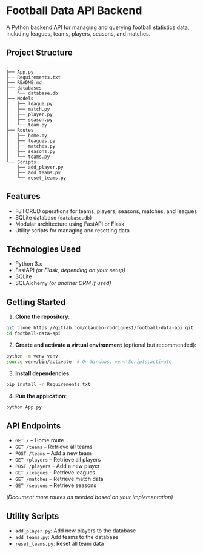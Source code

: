 # Football Data API Backend

A Python backend API for managing and querying football statistics data, including leagues, teams, players, seasons, and matches.

## Project Structure

```
.
├── App.py
├── Requirements.txt
├── README.md
├── databases
│   └── database.db
├── Models
│   ├── league.py
│   ├── match.py
│   ├── player.py
│   ├── season.py
│   └── team.py
├── Routes
│   ├── home.py
│   ├── leagues.py
│   ├── matches.py
│   ├── seasons.py
│   └── teams.py
└── Scripts
    ├── add_player.py
    ├── add_teams.py
    └── reset_teams.py
```

## Features

- Full CRUD operations for teams, players, seasons, matches, and leagues
- SQLite database (`database.db`)
- Modular architecture using FastAPI or Flask
- Utility scripts for managing and resetting data

## Technologies Used

- Python 3.x
- FastAPI *(or Flask, depending on your setup)*
- SQLite
- SQLAlchemy *(or another ORM if used)*

## Getting Started

1. **Clone the repository**:
```bash
git clone https://gitlab.com/claudio-rodrigues1/football-data-api.git
cd football-data-api
```

2. **Create and activate a virtual environment** (optional but recommended):
```bash
python -m venv venv
source venv/bin/activate  # On Windows: venv\Scripts\activate
```

3. **Install dependencies**:
```bash
pip install -r Requirements.txt
```

4. **Run the application**:
```bash
python App.py
```

## API Endpoints

- `GET /` – Home route
- `GET /teams` – Retrieve all teams
- `POST /teams` – Add a new team
- `GET /players` – Retrieve all players
- `POST /players` – Add a new player
- `GET /leagues` – Retrieve leagues
- `GET /matches` – Retrieve match data
- `GET /seasons` – Retrieve seasons

*(Document more routes as needed based on your implementation)*

## Utility Scripts

- `add_player.py`: Add new players to the database
- `add_teams.py`: Add teams to the database
- `reset_teams.py`: Reset all team data
